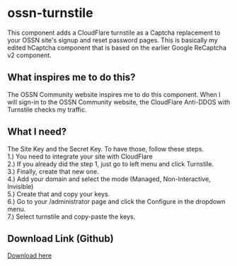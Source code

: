 # ossn-turnstile
This component adds a CloudFlare turnstile as a Captcha replacement to your OSSN site's signup and reset password pages. This is basically my edited hCaptcha component that is based on the earlier Google ReCaptcha v2 component.

## What inspires me to do this?
The OSSN Community website inspires me to do this component. When I will sign-in to the OSSN Community website, the CloudFlare Anti-DDOS with Turnstile checks my traffic.

## What I need?
The Site Key and the Secret Key. To have those, follow these steps.
<br>
1.) You need to integrate your site with CloudFlare<br>
2.) If you already did the step 1, just go to left menu and click Turnstile.<br>
3.) Finally, create that new one.<br>
4.) Add your domain and select the mode (Managed,  Non-Interactive, Invisible)<br>
5.) Create that and copy your keys.<br>
6.) Go to your /administrator page and click the Configure in the dropdown menu.<br>
7.) Select turnstile and copy-paste the keys.

## Download Link (Github)
[Download here](https://github.com/thedoggybrad/ossn-turnstile/releases/download/1.0/turnstile.zip)
